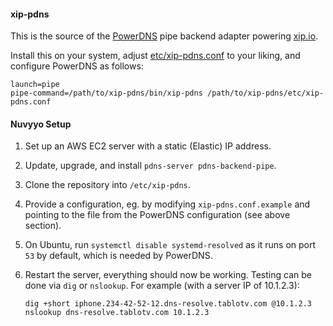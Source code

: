 #### xip-pdns

This is the source of the [PowerDNS](http://powerdns.com/) pipe backend adapter powering [xip.io](http://xip.io/).

Install this on your system, adjust [etc/xip-pdns.conf](etc/xip-pdns.conf.example) to your liking, and configure PowerDNS as follows:

    launch=pipe
    pipe-command=/path/to/xip-pdns/bin/xip-pdns /path/to/xip-pdns/etc/xip-pdns.conf


#### Nuvyyo Setup

1. Set up an AWS EC2 server with a static (Elastic) IP address.
2. Update, upgrade, and install `pdns-server pdns-backend-pipe`.
3. Clone the repository into `/etc/xip-pdns`.
4. Provide a configuration, eg. by modifying `xip-pdns.conf.example` and
   pointing to the file from the PowerDNS configuration (see above section).
5. On Ubuntu, run `systemctl disable systemd-resolved` as it runs on port `53`
   by default, which is needed by PowerDNS.
6. Restart the server, everything should now be working. Testing can be done
   via `dig` or `nslookup`. For example (with a server IP of 10.1.2.3):

   `dig +short iphone.234-42-52-12.dns-resolve.tablotv.com @10.1.2.3`
   `nslookup dns-resolve.tablotv.com 10.1.2.3`
